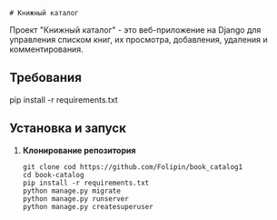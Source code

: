    # Книжный каталог

Проект "Книжный каталог" - это веб-приложение на Django для управления списком книг, их просмотра, добавления, удаления и комментирования.

## Требования

pip install -r requirements.txt

## Установка и запуск

1. **Клонирование репозитория**

   ```git
   git clone cod https://github.com/Folipin/book_catalog1
   cd book-catalog
   pip install -r requirements.txt
   python manage.py migrate
   python manage.py runserver
   python manage.py createsuperuser


